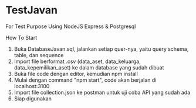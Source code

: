 # TestJavan
For Test Purpose
Using NodeJS Express & Postgresql

How To Start
1. Buka DatabaseJavan.sql, jalankan setiap quer-nya, yaitu query schema, table, dan sequence
2. Import file berformat .csv (data_aset, data_keluarga, data_kepemilikan_aset) ke dalam database yang sudah dibuat
3. Buka file code dengan editor, kemudian npm install
4. Mulai dengan command "npm start", code akan berjalan di localhost:3100
5. Import file collection.json ke postman untuk uji coba API yang sudah ada
6. Siap digunakan
